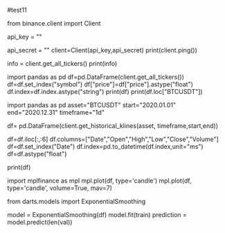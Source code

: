 #test11

from binance.client import Client

api_key = ""

api_secret = ""
client=Client(api_key,api_secret)
print(client.ping())

info = client.get_all_tickers()
print(info)

import pandas as pd
df=pd.DataFrame(client.get_all_tickers())
df=df.set_index("symbol")
df["price"]=df["price"].astype("float")
df.index=df.index.astype("string")
print(df)
print(df.loc["BTCUSDT"])

import pandas as pd
asset="BTCUSDT"
start="2020.01.01"
end="2020.12.31"
timeframe="1d"

df= pd.DataFrame(client.get_historical_klines(asset, timeframe,start,end))

df=df.iloc[:,:6]
df.columns=["Date","Open","High","Low","Close","Volume"]
df=df.set_index("Date")
df.index=pd.to_datetime(df.index,unit="ms")
df=df.astype("float")

print(df)

import mplfinance as mpl
mpl.plot(df, type='candle')
mpl.plot(df, type='candle', volume=True, mav=7)

from darts.models import ExponentialSmoothing

model = ExponentialSmoothing(df)
model.fit(train)
prediction = model.predict(len(val))
